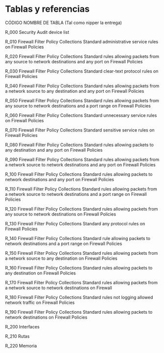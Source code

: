 # Tablas y referencias

CÓDIGO	NOMBRE DE TABLA (Tal como nipper la entrega)

R_000	Security Audit device list

R_010	Firewall Filter Policy Collections Standard administrative service rules on Firewall Policies

R_020	Firewall Filter Policy Collections Standard rules allowing packets from any source to network destinations and any port on Firewall Policies

R_030	Firewall Filter Policy Collections Standard clear-text protocol rules on Firewall Policies

R_040	Firewall Filter Policy Collections Standard rules allowing packets from a network source to any destination and any port on Firewall Policies

R_050	Firewall Filter Policy Collections Standard rules allowing packets from any source to network destinations and a port range on Firewall Policies

R_060	Firewall Filter Policy Collections Standard unnecessary service rules on Firewall Policies

R_070	Firewall Filter Policy Collections Standard sensitive service rules on Firewall Policies

R_080	Firewall Filter Policy Collections Standard rules allowing packets to any destination and any port on Firewall Policies

R_090	Firewall Filter Policy Collections Standard rules allowing packets from a network source to network destinations and any port on Firewall Policies

R_100	Firewall Filter Policy Collections Standard rules allowing packets to network destinations and any port on Firewall Policies

R_110	Firewall Filter Policy Collections Standard rules allowing packets from a network source to network destinations and a port range on Firewall Policies 

R_120	Firewall Filter Policy Collections Standard rules allowing packets from any source to network destinations on Firewall Policies

R_130	Firewall Filter Policy Collections Standard any protocol rules on Firewall Policies

R_140	Firewall Filter Policy Collections Standard rule allowing packets to network destinations and a port range on Firewall Policies

R_150	Firewall Filter Policy Collections Standard rules allowing packets from a network source to any destination on Firewall Policies

R_160	Firewall Filter Policy Collections Standard rules allowing packets to any destination on Firewall Policies

R_170	Firewall Filter Policy Collections Standard rules allowing packets from a network source to network destinations on Firewall

R_180	Firewall Filter Policy Collections Standard rules not logging allowed network traffic on Firewall Policies

R_190	Firewall Filter Policy Collections Standard rules allowing packets to network destinations on Firewall Policies 

R_200	Interfaces

R_210	Rutas 

R_220	Memoria
